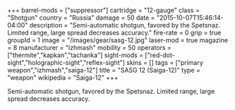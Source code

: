 +++
barrel-mods = ["suppressor"]
cartridge = "12-gauge"
class = "Shotgun"
country = "Russia"
damage = 50
date = "2015-10-07T15:46:14-04:00"
description = "Semi-automatic shotgun, favored by the Spetsnaz. Limited range, large spread decreases accuracy."
fire-rate = 0
grip = true
groupId = 1
image = "/images/gear/sasg-12.jpg"
laser-mod = true
magazine = 8
manufacturer = "Izhmash"
mobility = 50
operators = ["thermite","kapkan","tachanka"]
sight-mods = ["red-dot-sight","holographic-sight","reflex-sight"]
skins = []
tags = ["primary weapon","izhmash","saiga-12"]
title = "SASG 12 (Saiga-12)"
type = "weapon"
wikipedia = "Saiga-12"
+++

Semi-automatic shotgun, favored by the Spetsnaz. Limited range, large spread decreases accuracy.
